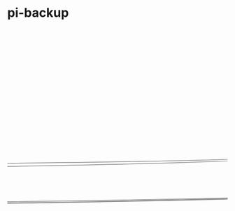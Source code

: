 # pi-backup

<?xml version="1.0" standalone="no"?>
<svg xmlns:xlink="http://www.w3.org/1999/xlink" xmlns="http://www.w3.org/2000/svg" class="vtree" width="960" height="800"><style>
.vtree-node text { font: 14px sans-serif; }
.vtree-link { fill: none; stroke: #888; stroke-width: 2px; }
.vtree-table { stroke-width: 2px; stroke: steelblue; }
path.vtree-table { fill: white; }
g.vtree-node rect { fill: white; stroke: black; stroke-width: 1px; }
g.vtree-node rect.number-text { fill: #d8f0ed; }
g.vtree-node rect.string-text { fill: #e7f0db; }
g.vtree-node rect.boolean-text { fill: #e1d8f0; }
g.vtree-node rect.null-text { fill: #888; }
</style><g class="vtree-root" transform="translate(283.0591497399423,273.6500962112782)scale(0.7361501204999004)"><g class="vtree-node" transform="translate(480,20)"><g class="vtree-node" transform="translate(-8,0)"><path class="vtree-link" d="M8,4C8,53 8658,53 8658,102"/><path class="vtree-link" d="M8,4C8,59 8392,59 8392,114"/><path class="vtree-link" d="M8,4C8,59 252,59 252,114"/><path class="vtree-link" d="M8,4C8,71 -8156,71 -8156,138"/><path class="vtree-link" d="M8,4C8,53 -8665,53 -8665,102"/><g class="vtree-node" transform="translate(-8835,58)"><path class="vtree-link" d="M170,44C170,103 291,103 291,162"/><path class="vtree-link" d="M170,44C170,109 113,109 113,174"/><g class="vtree-node" transform="translate(-3,118)"><g transform="translate(0,20)"><g transform="translate(0,0)"><rect class="string-text" x="0" y="0" width="65" height="24"/><text x="4" y="20">Begin</text></g><g transform="translate(65,0)"><rect class="string-text" x="0" y="0" width="166" height="24"/><text x="4" y="20">2021-03-12T01493410Z</text></g><g transform="translate(0,24)"><rect class="string-text" x="0" y="0" width="65" height="24"/><text x="4" y="20">End</text></g><g transform="translate(65,24)"><rect class="string-text" x="0" y="0" width="166" height="24"/><text x="4" y="20">2021-03-12T01501432Z</text></g><g transform="translate(0,48)"><rect class="string-text" x="0" y="0" width="65" height="24"/><text x="4" y="20">Duration</text></g><g transform="translate(65,48)"><rect class="string-text" x="0" y="0" width="166" height="24"/><text x="4" y="20">0.40.2</text></g></g><g><text x="116" y="16" text-anchor="middle">Metrics</text></g></g><g class="vtree-node" transform="translate(238,118)"><g transform="translate(0,20)"><g transform="translate(0,0)"><rect class="string-text" x="0" y="0" width="62" height="24"/><text x="4" y="20">PIE</text></g><g transform="translate(62,0)"><rect class="number-text" x="0" y="0" width="43" height="24"/><text x="4" y="20">4</text></g><g transform="translate(0,24)"><rect class="string-text" x="0" y="0" width="62" height="24"/><text x="4" y="20">LRTools</text></g><g transform="translate(62,24)"><rect class="string-text" x="0" y="0" width="43" height="24"/><text x="4" y="20">1.1.0</text></g></g><g><text x="53" y="16" text-anchor="middle">Version</text></g></g><g transform="translate(0,20)"><g transform="translate(0,0)"><rect class="string-text" x="0" y="0" width="79" height="24"/><text x="4" y="20">GUID</text></g><g transform="translate(79,0)"><rect class="string-text" x="0" y="0" width="261" height="24"/><text x="4" y="20">723e83b3-d388-4dc7-8117-71fb3050...</text></g><g transform="translate(0,24)"><rect class="string-text" x="0" y="0" width="79" height="24"/><text x="4" y="20">Timestamp</text></g><g transform="translate(79,24)"><rect class="string-text" x="0" y="0" width="261" height="24"/><text x="4" y="20">2021-03-12T01493410Z</text></g></g><g><text x="170" y="16" text-anchor="middle">Meta</text></g></g><g class="vtree-node" transform="translate(-8373,58)"><path class="vtree-link" d="M217,80C217,157 362,157 362,234"/><path class="vtree-link" d="M217,80C217,157 31,157 31,234"/><g class="vtree-node" transform="translate(-109,190)"><g transform="translate(0,20)"><g transform="translate(0,0)"><rect class="string-text" x="0" y="0" width="64" height="24"/><text x="4" y="20">Original</text></g><g transform="translate(64,0)"><rect class="string-text" x="0" y="0" width="216" height="24"/><text x="4" y="20">PhishAlert: Interesting E-mail #...</text></g><g transform="translate(0,24)"><rect class="string-text" x="0" y="0" width="64" height="24"/><text x="4" y="20">Modified</text></g><g transform="translate(64,24)"><rect class="null-text" x="0" y="0" width="216" height="24"/><text x="4" y="4"/></g></g><g><text x="140" y="16" text-anchor="middle">Subject</text></g></g><g class="vtree-node" transform="translate(252,190)"><path class="vtree-link" d="M110,44C110,109 110,109 110,174"/><g class="vtree-node" transform="translate(110,118)"><g class="vtree-node" transform="translate(-181,0)"><g transform="translate(0,20)"><g transform="translate(0,0)"><rect class="string-text" x="0" y="0" width="70" height="24"/><text x="4" y="20">Algorithm</text></g><g transform="translate(70,0)"><rect class="string-text" x="0" y="0" width="291" height="24"/><text x="4" y="20">SHA256</text></g><g transform="translate(0,24)"><rect class="string-text" x="0" y="0" width="70" height="24"/><text x="4" y="20">Hash</text></g><g transform="translate(70,24)"><rect class="string-text" x="0" y="0" width="291" height="24"/><text x="4" y="20">34F622FD88CE4EAF9B8518432611AD9F...</text></g><g transform="translate(0,48)"><rect class="string-text" x="0" y="0" width="70" height="24"/><text x="4" y="20">Path</text></g><g transform="translate(70,48)"><rect class="string-text" x="0" y="0" width="291" height="24"/><text x="4" y="20">N:\Projects\git\LogRhythm.Tools\...</text></g></g><g><text x="181" y="16" text-anchor="middle">Hash[0]</text></g></g></g><g transform="translate(0,20)"><g transform="translate(0,0)"><rect class="string-text" x="0" y="0" width="47" height="24"/><text x="4" y="20">Name</text></g><g transform="translate(47,0)"><rect class="string-text" x="0" y="0" width="172" height="24"/><text x="4" y="20">noreply_keepapp-net.eml</text></g><g transform="translate(0,24)"><rect class="string-text" x="0" y="0" width="47" height="24"/><text x="4" y="20">Type</text></g><g transform="translate(47,24)"><rect class="string-text" x="0" y="0" width="172" height="24"/><text x="4" y="20">message/rfc822</text></g></g><g><text x="110" y="16" text-anchor="middle">Attachment</text></g></g><g transform="translate(0,20)"><g transform="translate(0,0)"><rect class="string-text" x="0" y="0" width="139" height="24"/><text x="4" y="20">Sender</text></g><g transform="translate(139,0)"><rect class="string-text" x="0" y="0" width="295" height="24"/><text x="4" y="20">eric.hart@logrhythm.com</text></g><g transform="translate(0,24)"><rect class="string-text" x="0" y="0" width="139" height="24"/><text x="4" y="20">SenderDisplayName</text></g><g transform="translate(139,24)"><rect class="string-text" x="0" y="0" width="295" height="24"/><text x="4" y="20">Eric Hart</text></g><g transform="translate(0,48)"><rect class="string-text" x="0" y="0" width="139" height="24"/><text x="4" y="20">Recipient</text></g><g transform="translate(139,48)"><rect class="string-text" x="0" y="0" width="295" height="24"/><text x="4" y="20">phishtank@phishstick.io</text></g><g transform="translate(0,72)"><rect class="string-text" x="0" y="0" width="139" height="24"/><text x="4" y="20">UtcDate</text></g><g transform="translate(139,72)"><rect class="string-text" x="0" y="0" width="295" height="24"/><text x="4" y="20">2021-02-26T18194800Z</text></g><g transform="translate(0,96)"><rect class="string-text" x="0" y="0" width="139" height="24"/><text x="4" y="20">MessageId</text></g><g transform="translate(139,96)"><rect class="string-text" x="0" y="0" width="295" height="24"/><text x="4" y="20">DM6PR16MB32256237A504BF2A0490219...</text></g></g><g><text x="217" y="16" text-anchor="middle">ReportSubmission</text></g></g><g class="vtree-node" transform="translate(99,58)"><path class="vtree-link" d="M153,56C153,121 8164,121 8164,186"/><path class="vtree-link" d="M153,56C153,127 8040,127 8040,198"/><path class="vtree-link" d="M153,56C153,121 7174,121 7174,186"/><path class="vtree-link" d="M153,56C153,111 -264,111 -264,166"/><path class="vtree-link" d="M153,56C153,121 -7049,121 -7049,186"/><path class="vtree-link" d="M153,56C153,121 -7356,121 -7356,186"/><path class="vtree-link" d="M153,56C153,121 -7614,121 -7614,186"/><path class="vtree-link" d="M153,56C153,115 -7822,115 -7822,174"/><g class="vtree-node" transform="translate(-7920,142)"><path class="vtree-link" d="M98,32C98,75 98,75 98,118"/><g class="vtree-node" transform="translate(98,94)"><g class="vtree-node" transform="translate(-20,0)"><g transform="translate(16,20)"><rect class="null-text" x="0" y="0" width="8" height="8"/><text x="4" y="4"/></g><g><text x="20" y="16" text-anchor="middle">CC[]</text></g></g></g><g transform="translate(0,20)"><g transform="translate(0,0)"><rect class="string-text" x="0" y="0" width="26" height="24"/><text x="4" y="20">To</text></g><g transform="translate(26,0)"><rect class="string-text" x="0" y="0" width="169" height="24"/><text x="4" y="20">eric.hart@logrhythm.com</text></g></g><g><text x="98" y="16" text-anchor="middle">Recipient</text></g></g><g class="vtree-node" transform="translate(-7715,142)"><g transform="translate(0,20)"><g transform="translate(0,0)"><rect class="string-text" x="0" y="0" width="64" height="24"/><text x="4" y="20">Original</text></g><g transform="translate(64,0)"><rect class="string-text" x="0" y="0" width="138" height="24"/><text x="4" y="20">Telephone Message</text></g><g transform="translate(0,24)"><rect class="string-text" x="0" y="0" width="64" height="24"/><text x="4" y="20">Modified</text></g><g transform="translate(64,24)"><rect class="null-text" x="0" y="0" width="138" height="24"/><text x="4" y="4"/></g></g><g><text x="101" y="16" text-anchor="middle">Subject</text></g></g><g class="vtree-node" transform="translate(-7503,142)"><g transform="translate(0,20)"><g transform="translate(0,0)"><rect class="string-text" x="0" y="0" width="64" height="24"/><text x="4" y="20">Original</text></g><g transform="translate(64,0)"><rect class="string-text" x="0" y="0" width="230" height="24"/><text x="4" y="20">CAUTION: This email originated f...</text></g><g transform="translate(0,24)"><rect class="string-text" x="0" y="0" width="64" height="24"/><text x="4" y="20">Modified</text></g><g transform="translate(64,24)"><rect class="string-text" x="0" y="0" width="230" height="24"/><text x="4" y="20">CAUTION: This email originated f...</text></g></g><g><text x="147" y="16" text-anchor="middle">Body</text></g></g><g class="vtree-node" transform="translate(-7199,142)"><g transform="translate(0,20)"><g transform="translate(0,0)"><rect class="string-text" x="0" y="0" width="64" height="24"/><text x="4" y="20">Original</text></g><g transform="translate(64,0)"><rect class="string-text" x="0" y="0" width="236" height="24"/><text x="4" y="20">&lt;html&gt;&lt;head&gt;
&lt;meta http-equiv="...</text></g><g transform="translate(0,24)"><rect class="string-text" x="0" y="0" width="64" height="24"/><text x="4" y="20">Modified</text></g><g transform="translate(64,24)"><rect class="string-text" x="0" y="0" width="236" height="24"/><text x="4" y="20">&lt;html&gt;&lt;head&gt;
&lt;meta http-equiv="...</text></g></g><g><text x="150" y="16" text-anchor="middle">HTMLBody</text></g></g><g class="vtree-node" transform="translate(-296,142)"><path class="vtree-link" d="M32,24C32,91 5918,91 5918,158"/><path class="vtree-link" d="M32,24C32,73 -6435,73 -6435,122"/><g class="vtree-node" transform="translate(-712,78)"><path class="vtree-link" d="M5565,44C5565,44 5810,44 5810,44"/><path class="vtree-link" d="M5252,44C5252,44 5565,44 5565,44"/><path class="vtree-link" d="M4944,44C4944,44 5252,44 5252,44"/><path class="vtree-link" d="M4636,44C4636,44 4944,44 4944,44"/><path class="vtree-link" d="M4339,44C4339,44 4636,44 4636,44"/><path class="vtree-link" d="M4044,44C4044,44 4339,44 4339,44"/><path class="vtree-link" d="M3784,44C3784,44 4044,44 4044,44"/><path class="vtree-link" d="M3568,44C3568,44 3784,44 3784,44"/><path class="vtree-link" d="M3313,44C3313,44 3568,44 3568,44"/><path class="vtree-link" d="M2999,44C2999,44 3313,44 3313,44"/><path class="vtree-link" d="M2733,44C2733,44 2999,44 2999,44"/><path class="vtree-link" d="M2470,44C2470,44 2733,44 2733,44"/><path class="vtree-link" d="M2166,44C2166,44 2470,44 2470,44"/><path class="vtree-link" d="M1868,44C1868,44 2166,44 2166,44"/><path class="vtree-link" d="M1563,44C1563,44 1868,44 1868,44"/><path class="vtree-link" d="M1255,44C1255,44 1563,44 1563,44"/><path class="vtree-link" d="M958,44C958,44 1255,44 1255,44"/><path class="vtree-link" d="M698,44C698,44 958,44 958,44"/><path class="vtree-link" d="M431,44C431,44 698,44 698,44"/><path class="vtree-link" d="M134,44C134,44 431,44 431,44"/><path class="vtree-link" d="M-159,44C-159,44 134,44 134,44"/><path class="vtree-link" d="M-452,44C-452,44 -159,44 -159,44"/><path class="vtree-link" d="M-740,44C-740,44 -452,44 -452,44"/><path class="vtree-link" d="M-1027,44C-1027,44 -740,44 -740,44"/><path class="vtree-link" d="M-1270,44C-1270,44 -1027,44 -1027,44"/><path class="vtree-link" d="M-1523,44C-1523,44 -1270,44 -1270,44"/><path class="vtree-link" d="M-1781,44C-1781,44 -1523,44 -1523,44"/><path class="vtree-link" d="M-2039,44C-2039,44 -1781,44 -1781,44"/><path class="vtree-link" d="M-2280,44C-2280,44 -2039,44 -2039,44"/><path class="vtree-link" d="M-2530,44C-2530,44 -2280,44 -2280,44"/><path class="vtree-link" d="M-2849,44C-2849,44 -2530,44 -2530,44"/><path class="vtree-link" d="M-3142,44C-3142,44 -2849,44 -2849,44"/><path class="vtree-link" d="M-3451,44C-3451,44 -3142,44 -3142,44"/><path class="vtree-link" d="M-3719,44C-3719,44 -3451,44 -3451,44"/><path class="vtree-link" d="M-3913,44C-3913,44 -3719,44 -3719,44"/><path class="vtree-link" d="M-4152,44C-4152,44 -3913,44 -3913,44"/><path class="vtree-link" d="M-4450,44C-4450,44 -4152,44 -4152,44"/><path class="vtree-link" d="M-4757,44C-4757,44 -4450,44 -4450,44"/><path class="vtree-link" d="M-5071,44C-5071,44 -4757,44 -4757,44"/><path class="vtree-link" d="M-5397,44C-5397,44 -5071,44 -5071,44"/><path class="vtree-link" d="M-5723,44C-5723,44 -5397,44 -5397,44"/><g class="vtree-node" transform="translate(-5881,0)"><g transform="translate(0,20)"><g transform="translate(0,0)"><rect class="string-text" x="0" y="0" width="46" height="24"/><text x="4" y="20">Field</text></g><g transform="translate(46,0)"><rect class="string-text" x="0" y="0" width="269" height="24"/><text x="4" y="20">Received</text></g><g transform="translate(0,24)"><rect class="string-text" x="0" y="0" width="46" height="24"/><text x="4" y="20">Value</text></g><g transform="translate(46,24)"><rect class="string-text" x="0" y="0" width="269" height="24"/><text x="4" y="20">from BY5PR16MB3395.namprd16.prod...</text></g></g><g><text x="158" y="16" text-anchor="middle">Source[0]</text></g></g><g class="vtree-node" transform="translate(-5556,0)"><g transform="translate(0,20)"><g transform="translate(0,0)"><rect class="string-text" x="0" y="0" width="46" height="24"/><text x="4" y="20">Field</text></g><g transform="translate(46,0)"><rect class="string-text" x="0" y="0" width="271" height="24"/><text x="4" y="20">Received</text></g><g transform="translate(0,24)"><rect class="string-text" x="0" y="0" width="46" height="24"/><text x="4" y="20">Value</text></g><g transform="translate(46,24)"><rect class="string-text" x="0" y="0" width="271" height="24"/><text x="4" y="20">from DM6PR05CA0045.namprd05.prod...</text></g></g><g><text x="159" y="16" text-anchor="middle">Source[1]</text></g></g><g class="vtree-node" transform="translate(-5229,0)"><g transform="translate(0,20)"><g transform="translate(0,0)"><rect class="string-text" x="0" y="0" width="46" height="24"/><text x="4" y="20">Field</text></g><g transform="translate(46,0)"><rect class="string-text" x="0" y="0" width="270" height="24"/><text x="4" y="20">Received</text></g><g transform="translate(0,24)"><rect class="string-text" x="0" y="0" width="46" height="24"/><text x="4" y="20">Value</text></g><g transform="translate(46,24)"><rect class="string-text" x="0" y="0" width="270" height="24"/><text x="4" y="20">from DM6NAM11FT062.eop-nam11.pro...</text></g></g><g><text x="158" y="16" text-anchor="middle">Source[2]</text></g></g><g class="vtree-node" transform="translate(-4903,0)"><g transform="translate(0,20)"><g transform="translate(0,0)"><rect class="string-text" x="0" y="0" width="46" height="24"/><text x="4" y="20">Field</text></g><g transform="translate(46,0)"><rect class="string-text" x="0" y="0" width="246" height="24"/><text x="4" y="20">Received</text></g><g transform="translate(0,24)"><rect class="string-text" x="0" y="0" width="46" height="24"/><text x="4" y="20">Value</text></g><g transform="translate(46,24)"><rect class="string-text" x="0" y="0" width="246" height="24"/><text x="4" y="20">from a48-193.smtp-out.amazonses....</text></g></g><g><text x="146" y="16" text-anchor="middle">Source[3]</text></g></g><g class="vtree-node" transform="translate(-4601,0)"><g transform="translate(0,20)"><g transform="translate(0,0)"><rect class="string-text" x="0" y="0" width="46" height="24"/><text x="4" y="20">Field</text></g><g transform="translate(46,0)"><rect class="string-text" x="0" y="0" width="256" height="24"/><text x="4" y="20">From</text></g><g transform="translate(0,24)"><rect class="string-text" x="0" y="0" width="46" height="24"/><text x="4" y="20">Value</text></g><g transform="translate(46,24)"><rect class="string-text" x="0" y="0" width="256" height="24"/><text x="4" y="20">Telephone Center &lt;noreply@keepap...</text></g></g><g><text x="151" y="16" text-anchor="middle">Source[4]</text></g></g><g class="vtree-node" transform="translate(-4289,0)"><g transform="translate(0,20)"><g transform="translate(0,0)"><rect class="string-text" x="0" y="0" width="46" height="24"/><text x="4" y="20">Field</text></g><g transform="translate(46,0)"><rect class="string-text" x="0" y="0" width="228" height="24"/><text x="4" y="20">To</text></g><g transform="translate(0,24)"><rect class="string-text" x="0" y="0" width="46" height="24"/><text x="4" y="20">Value</text></g><g transform="translate(46,24)"><rect class="string-text" x="0" y="0" width="228" height="24"/><text x="4" y="20">Eric Hart &lt;eric.hart@logrhythm.c...</text></g></g><g><text x="137" y="16" text-anchor="middle">Source[5]</text></g></g><g class="vtree-node" transform="translate(-4005,0)"><g transform="translate(0,20)"><g transform="translate(0,0)"><rect class="string-text" x="0" y="0" width="46" height="24"/><text x="4" y="20">Field</text></g><g transform="translate(46,0)"><rect class="string-text" x="0" y="0" width="138" height="24"/><text x="4" y="20">Subject</text></g><g transform="translate(0,24)"><rect class="string-text" x="0" y="0" width="46" height="24"/><text x="4" y="20">Value</text></g><g transform="translate(46,24)"><rect class="string-text" x="0" y="0" width="138" height="24"/><text x="4" y="20">Telephone Message</text></g></g><g><text x="92" y="16" text-anchor="middle">Source[6]</text></g></g><g class="vtree-node" transform="translate(-3811,0)"><g transform="translate(0,20)"><g transform="translate(0,0)"><rect class="string-text" x="0" y="0" width="46" height="24"/><text x="4" y="20">Field</text></g><g transform="translate(46,0)"><rect class="string-text" x="0" y="0" width="138" height="24"/><text x="4" y="20">Thread-Topic</text></g><g transform="translate(0,24)"><rect class="string-text" x="0" y="0" width="46" height="24"/><text x="4" y="20">Value</text></g><g transform="translate(46,24)"><rect class="string-text" x="0" y="0" width="138" height="24"/><text x="4" y="20">Telephone Message</text></g></g><g><text x="92" y="16" text-anchor="middle">Source[7]</text></g></g><g class="vtree-node" transform="translate(-3617,0)"><g transform="translate(0,20)"><g transform="translate(0,0)"><rect class="string-text" x="0" y="0" width="46" height="24"/><text x="4" y="20">Field</text></g><g transform="translate(46,0)"><rect class="string-text" x="0" y="0" width="285" height="24"/><text x="4" y="20">Thread-Index</text></g><g transform="translate(0,24)"><rect class="string-text" x="0" y="0" width="46" height="24"/><text x="4" y="20">Value</text></g><g transform="translate(46,24)"><rect class="string-text" x="0" y="0" width="285" height="24"/><text x="4" y="20">AQHXDGgX+5t2dYpsWEqMEad+53FayQ==</text></g></g><g><text x="166" y="16" text-anchor="middle">Source[8]</text></g></g><g class="vtree-node" transform="translate(-3276,0)"><g transform="translate(0,20)"><g transform="translate(0,0)"><rect class="string-text" x="0" y="0" width="46" height="24"/><text x="4" y="20">Field</text></g><g transform="translate(46,0)"><rect class="string-text" x="0" y="0" width="221" height="24"/><text x="4" y="20">Date</text></g><g transform="translate(0,24)"><rect class="string-text" x="0" y="0" width="46" height="24"/><text x="4" y="20">Value</text></g><g transform="translate(46,24)"><rect class="string-text" x="0" y="0" width="221" height="24"/><text x="4" y="20">Fri, 26 Feb 2021 17:52:01 +0000</text></g></g><g><text x="134" y="16" text-anchor="middle">Source[9]</text></g></g><g class="vtree-node" transform="translate(-2999,0)"><g transform="translate(0,20)"><g transform="translate(0,0)"><rect class="string-text" x="0" y="0" width="46" height="24"/><text x="4" y="20">Field</text></g><g transform="translate(46,0)"><rect class="string-text" x="0" y="0" width="254" height="24"/><text x="4" y="20">Message-ID</text></g><g transform="translate(0,24)"><rect class="string-text" x="0" y="0" width="46" height="24"/><text x="4" y="20">Value</text></g><g transform="translate(46,24)"><rect class="string-text" x="0" y="0" width="254" height="24"/><text x="4" y="20">&lt;01000177df78087f-9fb0a8d8-37f7-...</text></g></g><g><text x="150" y="16" text-anchor="middle">Source[10]</text></g></g><g class="vtree-node" transform="translate(-2689,0)"><g transform="translate(0,20)"><g transform="translate(0,0)"><rect class="string-text" x="0" y="0" width="46" height="24"/><text x="4" y="20">Field</text></g><g transform="translate(46,0)"><rect class="string-text" x="0" y="0" width="271" height="24"/><text x="4" y="20">X-MS-Exchange-Organization-AuthS...</text></g><g transform="translate(0,24)"><rect class="string-text" x="0" y="0" width="46" height="24"/><text x="4" y="20">Value</text></g><g transform="translate(46,24)"><rect class="string-text" x="0" y="0" width="271" height="24"/><text x="4" y="20">DM6NAM11FT062.eop-nam11.prod.pro...</text></g></g><g><text x="159" y="16" text-anchor="middle">Source[11]</text></g></g><g class="vtree-node" transform="translate(-2362,0)"><g transform="translate(0,20)"><g transform="translate(0,0)"><rect class="string-text" x="0" y="0" width="46" height="24"/><text x="4" y="20">Field</text></g><g transform="translate(46,0)"><rect class="string-text" x="0" y="0" width="118" height="24"/><text x="4" y="20">X-MS-Has-Attach</text></g><g transform="translate(0,24)"><rect class="string-text" x="0" y="0" width="46" height="24"/><text x="4" y="20">Value</text></g><g transform="translate(46,24)"><rect class="string-text" x="0" y="0" width="118" height="24"/><text x="4" y="20">yes</text></g></g><g><text x="82" y="16" text-anchor="middle">Source[12]</text></g></g><g class="vtree-node" transform="translate(-2188,0)"><g transform="translate(0,20)"><g transform="translate(0,0)"><rect class="string-text" x="0" y="0" width="46" height="24"/><text x="4" y="20">Field</text></g><g transform="translate(46,0)"><rect class="string-text" x="0" y="0" width="251" height="24"/><text x="4" y="20">X-MS-Exchange-Organization-Netwo...</text></g><g transform="translate(0,24)"><rect class="string-text" x="0" y="0" width="46" height="24"/><text x="4" y="20">Value</text></g><g transform="translate(46,24)"><rect class="string-text" x="0" y="0" width="251" height="24"/><text x="4" y="20">fe64144f-e060-4f5a-e53d-08d8da7f...</text></g></g><g><text x="149" y="16" text-anchor="middle">Source[13]</text></g></g><g class="vtree-node" transform="translate(-1881,0)"><g transform="translate(0,20)"><g transform="translate(0,0)"><rect class="string-text" x="0" y="0" width="46" height="24"/><text x="4" y="20">Field</text></g><g transform="translate(46,0)"><rect class="string-text" x="0" y="0" width="154" height="24"/><text x="4" y="20">X-MS-TNEF-Correlator</text></g><g transform="translate(0,24)"><rect class="string-text" x="0" y="0" width="46" height="24"/><text x="4" y="20">Value</text></g><g transform="translate(46,24)"><rect class="string-text" x="0" y="0" width="154" height="24"/><text x="4" y="4"/></g></g><g><text x="100" y="16" text-anchor="middle">Source[14]</text></g></g><g class="vtree-node" transform="translate(-1671,0)"><g transform="translate(0,20)"><g transform="translate(0,0)"><rect class="string-text" x="0" y="0" width="46" height="24"/><text x="4" y="20">Field</text></g><g transform="translate(46,0)"><rect class="string-text" x="0" y="0" width="250" height="24"/><text x="4" y="20">X-MS-Exchange-Organization-Recor...</text></g><g transform="translate(0,24)"><rect class="string-text" x="0" y="0" width="46" height="24"/><text x="4" y="20">Value</text></g><g transform="translate(46,24)"><rect class="string-text" x="0" y="0" width="250" height="24"/><text x="4" y="20">0</text></g></g><g><text x="148" y="16" text-anchor="middle">Source[15]</text></g></g><g class="vtree-node" transform="translate(-1365,0)"><g transform="translate(0,20)"><g transform="translate(0,0)"><rect class="string-text" x="0" y="0" width="46" height="24"/><text x="4" y="20">Field</text></g><g transform="translate(46,0)"><rect class="string-text" x="0" y="0" width="144" height="24"/><text x="4" y="20">x-ms-publictraffictype</text></g><g transform="translate(0,24)"><rect class="string-text" x="0" y="0" width="46" height="24"/><text x="4" y="20">Value</text></g><g transform="translate(46,24)"><rect class="string-text" x="0" y="0" width="144" height="24"/><text x="4" y="20">Email</text></g></g><g><text x="95" y="16" text-anchor="middle">Source[16]</text></g></g><g class="vtree-node" transform="translate(-1165,0)"><g transform="translate(0,20)"><g transform="translate(0,0)"><rect class="string-text" x="0" y="0" width="46" height="24"/><text x="4" y="20">Field</text></g><g transform="translate(46,0)"><rect class="string-text" x="0" y="0" width="230" height="24"/><text x="4" y="20">received-spf</text></g><g transform="translate(0,24)"><rect class="string-text" x="0" y="0" width="46" height="24"/><text x="4" y="20">Value</text></g><g transform="translate(46,24)"><rect class="string-text" x="0" y="0" width="230" height="24"/><text x="4" y="20">Pass (protection.outlook.com: do...</text></g></g><g><text x="138" y="16" text-anchor="middle">Source[17]</text></g></g><g class="vtree-node" transform="translate(-879,0)"><g transform="translate(0,20)"><g transform="translate(0,0)"><rect class="string-text" x="0" y="0" width="46" height="24"/><text x="4" y="20">Field</text></g><g transform="translate(46,0)"><rect class="string-text" x="0" y="0" width="232" height="24"/><text x="4" y="20">x-ms-exchange-organization-origi...</text></g><g transform="translate(0,24)"><rect class="string-text" x="0" y="0" width="46" height="24"/><text x="4" y="20">Value</text></g><g transform="translate(46,24)"><rect class="string-text" x="0" y="0" width="232" height="24"/><text x="4" y="20">54.240.48.193</text></g></g><g><text x="139" y="16" text-anchor="middle">Source[18]</text></g></g><g class="vtree-node" transform="translate(-591,0)"><g transform="translate(0,20)"><g transform="translate(0,0)"><rect class="string-text" x="0" y="0" width="46" height="24"/><text x="4" y="20">Field</text></g><g transform="translate(46,0)"><rect class="string-text" x="0" y="0" width="232" height="24"/><text x="4" y="20">x-ms-exchange-organization-origi...</text></g><g transform="translate(0,24)"><rect class="string-text" x="0" y="0" width="46" height="24"/><text x="4" y="20">Value</text></g><g transform="translate(46,24)"><rect class="string-text" x="0" y="0" width="232" height="24"/><text x="4" y="20">10.13.173.40</text></g></g><g><text x="139" y="16" text-anchor="middle">Source[19]</text></g></g><g class="vtree-node" transform="translate(-303,0)"><g transform="translate(0,20)"><g transform="translate(0,0)"><rect class="string-text" x="0" y="0" width="46" height="24"/><text x="4" y="20">Field</text></g><g transform="translate(46,0)"><rect class="string-text" x="0" y="0" width="242" height="24"/><text x="4" y="20">x-ms-exchange-organization-submi...</text></g><g transform="translate(0,24)"><rect class="string-text" x="0" y="0" width="46" height="24"/><text x="4" y="20">Value</text></g><g transform="translate(46,24)"><rect class="string-text" x="0" y="0" width="242" height="24"/><text x="4" y="20">False</text></g></g><g><text x="144" y="16" text-anchor="middle">Source[20]</text></g></g><g class="vtree-node" transform="translate(-5,0)"><g transform="translate(0,20)"><g transform="translate(0,0)"><rect class="string-text" x="0" y="0" width="46" height="24"/><text x="4" y="20">Field</text></g><g transform="translate(46,0)"><rect class="string-text" x="0" y="0" width="231" height="24"/><text x="4" y="20">authentication-results</text></g><g transform="translate(0,24)"><rect class="string-text" x="0" y="0" width="46" height="24"/><text x="4" y="20">Value</text></g><g transform="translate(46,24)"><rect class="string-text" x="0" y="0" width="231" height="24"/><text x="4" y="20">spf=pass (sender IP is 54.240.48...</text></g></g><g><text x="139" y="16" text-anchor="middle">Source[21]</text></g></g><g class="vtree-node" transform="translate(282,0)"><g transform="translate(0,20)"><g transform="translate(0,0)"><rect class="string-text" x="0" y="0" width="46" height="24"/><text x="4" y="20">Field</text></g><g transform="translate(46,0)"><rect class="string-text" x="0" y="0" width="251" height="24"/><text x="4" y="20">x-ms-office365-filtering-correla...</text></g><g transform="translate(0,24)"><rect class="string-text" x="0" y="0" width="46" height="24"/><text x="4" y="20">Value</text></g><g transform="translate(46,24)"><rect class="string-text" x="0" y="0" width="251" height="24"/><text x="4" y="20">fe64144f-e060-4f5a-e53d-08d8da7f...</text></g></g><g><text x="149" y="16" text-anchor="middle">Source[22]</text></g></g><g class="vtree-node" transform="translate(589,0)"><g transform="translate(0,20)"><g transform="translate(0,0)"><rect class="string-text" x="0" y="0" width="46" height="24"/><text x="4" y="20">Field</text></g><g transform="translate(46,0)"><rect class="string-text" x="0" y="0" width="171" height="24"/><text x="4" y="20">x-ms-traffictypediagnostic</text></g><g transform="translate(0,24)"><rect class="string-text" x="0" y="0" width="46" height="24"/><text x="4" y="20">Value</text></g><g transform="translate(46,24)"><rect class="string-text" x="0" y="0" width="171" height="24"/><text x="4" y="20">BY5PR16MB3395:</text></g></g><g><text x="109" y="16" text-anchor="middle">Source[23]</text></g></g><g class="vtree-node" transform="translate(816,0)"><g transform="translate(0,20)"><g transform="translate(0,0)"><rect class="string-text" x="0" y="0" width="46" height="24"/><text x="4" y="20">Field</text></g><g transform="translate(46,0)"><rect class="string-text" x="0" y="0" width="237" height="24"/><text x="4" y="20">x-ms-exchange-crosstenant-origin...</text></g><g transform="translate(0,24)"><rect class="string-text" x="0" y="0" width="46" height="24"/><text x="4" y="20">Value</text></g><g transform="translate(46,24)"><rect class="string-text" x="0" y="0" width="237" height="24"/><text x="4" y="20">26 Feb 2021 17:52:02.7855 (UTC)</text></g></g><g><text x="142" y="16" text-anchor="middle">Source[24]</text></g></g><g class="vtree-node" transform="translate(1109,0)"><g transform="translate(0,20)"><g transform="translate(0,0)"><rect class="string-text" x="0" y="0" width="46" height="24"/><text x="4" y="20">Field</text></g><g transform="translate(46,0)"><rect class="string-text" x="0" y="0" width="246" height="24"/><text x="4" y="20">x-ms-exchange-crosstenant-fromen...</text></g><g transform="translate(0,24)"><rect class="string-text" x="0" y="0" width="46" height="24"/><text x="4" y="20">Value</text></g><g transform="translate(46,24)"><rect class="string-text" x="0" y="0" width="246" height="24"/><text x="4" y="20">Internet</text></g></g><g><text x="146" y="16" text-anchor="middle">Source[25]</text></g></g><g class="vtree-node" transform="translate(1411,0)"><g transform="translate(0,20)"><g transform="translate(0,0)"><rect class="string-text" x="0" y="0" width="46" height="24"/><text x="4" y="20">Field</text></g><g transform="translate(46,0)"><rect class="string-text" x="0" y="0" width="258" height="24"/><text x="4" y="20">x-ms-exchange-crosstenant-id</text></g><g transform="translate(0,24)"><rect class="string-text" x="0" y="0" width="46" height="24"/><text x="4" y="20">Value</text></g><g transform="translate(46,24)"><rect class="string-text" x="0" y="0" width="258" height="24"/><text x="4" y="20">643bc53f-d0ae-4e65-af7b-2e3a0db3...</text></g></g><g><text x="152" y="16" text-anchor="middle">Source[26]</text></g></g><g class="vtree-node" transform="translate(1725,0)"><g transform="translate(0,20)"><g transform="translate(0,0)"><rect class="string-text" x="0" y="0" width="46" height="24"/><text x="4" y="20">Field</text></g><g transform="translate(46,0)"><rect class="string-text" x="0" y="0" width="239" height="24"/><text x="4" y="20">x-ms-exchange-transport-crossten...</text></g><g transform="translate(0,24)"><rect class="string-text" x="0" y="0" width="46" height="24"/><text x="4" y="20">Value</text></g><g transform="translate(46,24)"><rect class="string-text" x="0" y="0" width="239" height="24"/><text x="4" y="20">BY5PR16MB3395</text></g></g><g><text x="143" y="16" text-anchor="middle">Source[27]</text></g></g><g class="vtree-node" transform="translate(2020,0)"><g transform="translate(0,20)"><g transform="translate(0,0)"><rect class="string-text" x="0" y="0" width="46" height="24"/><text x="4" y="20">Field</text></g><g transform="translate(46,0)"><rect class="string-text" x="0" y="0" width="245" height="24"/><text x="4" y="20">x-ms-exchange-transport-endtoend...</text></g><g transform="translate(0,24)"><rect class="string-text" x="0" y="0" width="46" height="24"/><text x="4" y="20">Value</text></g><g transform="translate(46,24)"><rect class="string-text" x="0" y="0" width="245" height="24"/><text x="4" y="20">00:00:01.8051186</text></g></g><g><text x="146" y="16" text-anchor="middle">Source[28]</text></g></g><g class="vtree-node" transform="translate(2321,0)"><g transform="translate(0,20)"><g transform="translate(0,0)"><rect class="string-text" x="0" y="0" width="46" height="24"/><text x="4" y="20">Field</text></g><g transform="translate(46,0)"><rect class="string-text" x="0" y="0" width="251" height="24"/><text x="4" y="20">x-ms-exchange-crosstenant-networ...</text></g><g transform="translate(0,24)"><rect class="string-text" x="0" y="0" width="46" height="24"/><text x="4" y="20">Value</text></g><g transform="translate(46,24)"><rect class="string-text" x="0" y="0" width="251" height="24"/><text x="4" y="20">fe64144f-e060-4f5a-e53d-08d8da7f...</text></g></g><g><text x="149" y="16" text-anchor="middle">Source[29]</text></g></g><g class="vtree-node" transform="translate(2628,0)"><g transform="translate(0,20)"><g transform="translate(0,0)"><rect class="string-text" x="0" y="0" width="46" height="24"/><text x="4" y="20">Field</text></g><g transform="translate(46,0)"><rect class="string-text" x="0" y="0" width="163" height="24"/><text x="4" y="20">x-eopattributedmessage</text></g><g transform="translate(0,24)"><rect class="string-text" x="0" y="0" width="46" height="24"/><text x="4" y="20">Value</text></g><g transform="translate(46,24)"><rect class="string-text" x="0" y="0" width="163" height="24"/><text x="4" y="20">0</text></g></g><g><text x="105" y="16" text-anchor="middle">Source[30]</text></g></g><g class="vtree-node" transform="translate(2847,0)"><g transform="translate(0,20)"><g transform="translate(0,0)"><rect class="string-text" x="0" y="0" width="46" height="24"/><text x="4" y="20">Field</text></g><g transform="translate(46,0)"><rect class="string-text" x="0" y="0" width="258" height="24"/><text x="4" y="20">x-eoptenantattributedmessage</text></g><g transform="translate(0,24)"><rect class="string-text" x="0" y="0" width="46" height="24"/><text x="4" y="20">Value</text></g><g transform="translate(46,24)"><rect class="string-text" x="0" y="0" width="258" height="24"/><text x="4" y="20">643bc53f-d0ae-4e65-af7b-2e3a0db3...</text></g></g><g><text x="152" y="16" text-anchor="middle">Source[31]</text></g></g><g class="vtree-node" transform="translate(3161,0)"><g transform="translate(0,20)"><g transform="translate(0,0)"><rect class="string-text" x="0" y="0" width="46" height="24"/><text x="4" y="20">Field</text></g><g transform="translate(46,0)"><rect class="string-text" x="0" y="0" width="257" height="24"/><text x="4" y="20">x-forefront-antispam-report</text></g><g transform="translate(0,24)"><rect class="string-text" x="0" y="0" width="46" height="24"/><text x="4" y="20">Value</text></g><g transform="translate(46,24)"><rect class="string-text" x="0" y="0" width="257" height="24"/><text x="4" y="20">CIP:54.240.48.193;CTRY:US;LANG:e...</text></g></g><g><text x="152" y="16" text-anchor="middle">Source[32]</text></g></g><g class="vtree-node" transform="translate(3474,0)"><g transform="translate(0,20)"><g transform="translate(0,0)"><rect class="string-text" x="0" y="0" width="46" height="24"/><text x="4" y="20">Field</text></g><g transform="translate(46,0)"><rect class="string-text" x="0" y="0" width="141" height="24"/><text x="4" y="20">x-microsoft-antispam</text></g><g transform="translate(0,24)"><rect class="string-text" x="0" y="0" width="46" height="24"/><text x="4" y="20">Value</text></g><g transform="translate(46,24)"><rect class="string-text" x="0" y="0" width="141" height="24"/><text x="4" y="20">BCL:0;</text></g></g><g><text x="94" y="16" text-anchor="middle">Source[33]</text></g></g><g class="vtree-node" transform="translate(3671,0)"><g transform="translate(0,20)"><g transform="translate(0,0)"><rect class="string-text" x="0" y="0" width="46" height="24"/><text x="4" y="20">Field</text></g><g transform="translate(46,0)"><rect class="string-text" x="0" y="0" width="179" height="24"/><text x="4" y="20">x-ms-oob-tlc-oobclassifiers</text></g><g transform="translate(0,24)"><rect class="string-text" x="0" y="0" width="46" height="24"/><text x="4" y="20">Value</text></g><g transform="translate(46,24)"><rect class="string-text" x="0" y="0" width="179" height="24"/><text x="4" y="20">OLM:2958;</text></g></g><g><text x="113" y="16" text-anchor="middle">Source[34]</text></g></g><g class="vtree-node" transform="translate(3906,0)"><g transform="translate(0,20)"><g transform="translate(0,0)"><rect class="string-text" x="0" y="0" width="46" height="24"/><text x="4" y="20">Field</text></g><g transform="translate(46,0)"><rect class="string-text" x="0" y="0" width="230" height="24"/><text x="4" y="20">dkim-signature</text></g><g transform="translate(0,24)"><rect class="string-text" x="0" y="0" width="46" height="24"/><text x="4" y="20">Value</text></g><g transform="translate(46,24)"><rect class="string-text" x="0" y="0" width="230" height="24"/><text x="4" y="20">v=1; a=rsa-sha256; q=dns/txt; c=...</text></g></g><g><text x="138" y="16" text-anchor="middle">Source[35]</text></g></g><g class="vtree-node" transform="translate(4192,0)"><g transform="translate(0,20)"><g transform="translate(0,0)"><rect class="string-text" x="0" y="0" width="46" height="24"/><text x="4" y="20">Field</text></g><g transform="translate(46,0)"><rect class="string-text" x="0" y="0" width="248" height="24"/><text x="4" y="20">x-ms-exchange-processed-by-bccfo...</text></g><g transform="translate(0,24)"><rect class="string-text" x="0" y="0" width="46" height="24"/><text x="4" y="20">Value</text></g><g transform="translate(46,24)"><rect class="string-text" x="0" y="0" width="248" height="24"/><text x="4" y="20">15.20.3846.048</text></g></g><g><text x="147" y="16" text-anchor="middle">Source[36]</text></g></g><g class="vtree-node" transform="translate(4496,0)"><g transform="translate(0,20)"><g transform="translate(0,0)"><rect class="string-text" x="0" y="0" width="46" height="24"/><text x="4" y="20">Field</text></g><g transform="translate(46,0)"><rect class="string-text" x="0" y="0" width="233" height="24"/><text x="4" y="20">x-ms-exchange-crosstenant-authas</text></g><g transform="translate(0,24)"><rect class="string-text" x="0" y="0" width="46" height="24"/><text x="4" y="20">Value</text></g><g transform="translate(46,24)"><rect class="string-text" x="0" y="0" width="233" height="24"/><text x="4" y="20">Anonymous</text></g></g><g><text x="140" y="16" text-anchor="middle">Source[37]</text></g></g><g class="vtree-node" transform="translate(4785,0)"><g transform="translate(0,20)"><g transform="translate(0,0)"><rect class="string-text" x="0" y="0" width="46" height="24"/><text x="4" y="20">Field</text></g><g transform="translate(46,0)"><rect class="string-text" x="0" y="0" width="271" height="24"/><text x="4" y="20">x-ms-exchange-crosstenant-authso...</text></g><g transform="translate(0,24)"><rect class="string-text" x="0" y="0" width="46" height="24"/><text x="4" y="20">Value</text></g><g transform="translate(46,24)"><rect class="string-text" x="0" y="0" width="271" height="24"/><text x="4" y="20">DM6NAM11FT062.eop-nam11.prod.pro...</text></g></g><g><text x="159" y="16" text-anchor="middle">Source[38]</text></g></g><g class="vtree-node" transform="translate(5112,0)"><g transform="translate(0,20)"><g transform="translate(0,0)"><rect class="string-text" x="0" y="0" width="46" height="24"/><text x="4" y="20">Field</text></g><g transform="translate(46,0)"><rect class="string-text" x="0" y="0" width="234" height="24"/><text x="4" y="20">X-Microsoft-Antispam-Mailbox-Del...</text></g><g transform="translate(0,24)"><rect class="string-text" x="0" y="0" width="46" height="24"/><text x="4" y="20">Value</text></g><g transform="translate(46,24)"><rect class="string-text" x="0" y="0" width="234" height="24"/><text x="4" y="20">ucf:0;jmr:0;auth:0;dest:I;ENG:(2...</text></g></g><g><text x="140" y="16" text-anchor="middle">Source[39]</text></g></g><g class="vtree-node" transform="translate(5402,0)"><g transform="translate(0,20)"><g transform="translate(0,0)"><rect class="string-text" x="0" y="0" width="46" height="24"/><text x="4" y="20">Field</text></g><g transform="translate(46,0)"><rect class="string-text" x="0" y="0" width="280" height="24"/><text x="4" y="20">X-Microsoft-Antispam-Message-Inf...</text></g><g transform="translate(0,24)"><rect class="string-text" x="0" y="0" width="46" height="24"/><text x="4" y="20">Value</text></g><g transform="translate(46,24)"><rect class="string-text" x="0" y="0" width="280" height="24"/><text x="4" y="20">vXMP7MfZjYXuC8WztC90SoGrRnDsX/gh...</text></g></g><g><text x="163" y="16" text-anchor="middle">Source[40]</text></g></g><g class="vtree-node" transform="translate(5738,0)"><g transform="translate(0,20)"><g transform="translate(0,0)"><rect class="string-text" x="0" y="0" width="46" height="24"/><text x="4" y="20">Field</text></g><g transform="translate(46,0)"><rect class="string-text" x="0" y="0" width="97" height="24"/><text x="4" y="20">MIME-Version</text></g><g transform="translate(0,24)"><rect class="string-text" x="0" y="0" width="46" height="24"/><text x="4" y="20">Value</text></g><g transform="translate(46,24)"><rect class="string-text" x="0" y="0" width="97" height="24"/><text x="4" y="20">1.0</text></g></g><g><text x="72" y="16" text-anchor="middle">Source[41]</text></g></g></g><g class="vtree-node" transform="translate(5745,78)"><path class="vtree-link" d="M173,80C173,151 591,151 591,222"/><path class="vtree-link" d="M173,80C173,169 111,169 111,258"/><path class="vtree-link" d="M173,80C173,247 -307,247 -307,414"/><g class="vtree-node" transform="translate(-566,190)"><path class="vtree-link" d="M259,224C259,415 259,415 259,606"/><g class="vtree-node" transform="translate(73,478)"><g transform="translate(0,20)"><g transform="translate(0,0)"><rect class="string-text" x="0" y="0" width="114" height="24"/><text x="4" y="20">Field</text></g><g transform="translate(114,0)"><rect class="string-text" x="0" y="0" width="257" height="24"/><text x="4" y="20">x-forefront-antispam-report</text></g><g transform="translate(0,24)"><rect class="string-text" x="0" y="0" width="114" height="24"/><text x="4" y="20">Value</text></g><g transform="translate(114,24)"><rect class="string-text" x="0" y="0" width="257" height="24"/><text x="4" y="20">CIP:54.240.48.193;CTRY:US;LANG:e...</text></g><g transform="translate(0,48)"><rect class="string-text" x="0" y="0" width="114" height="24"/><text x="4" y="20">CIP</text></g><g transform="translate(114,48)"><rect class="string-text" x="0" y="0" width="257" height="24"/><text x="4" y="20">54.240.48.193</text></g><g transform="translate(0,72)"><rect class="string-text" x="0" y="0" width="114" height="24"/><text x="4" y="20">country</text></g><g transform="translate(114,72)"><rect class="string-text" x="0" y="0" width="257" height="24"/><text x="4" y="20">US</text></g><g transform="translate(0,96)"><rect class="string-text" x="0" y="0" width="114" height="24"/><text x="4" y="20">language</text></g><g transform="translate(114,96)"><rect class="string-text" x="0" y="0" width="257" height="24"/><text x="4" y="20">en</text></g><g transform="translate(0,120)"><rect class="string-text" x="0" y="0" width="114" height="24"/><text x="4" y="20">spamconfidence</text></g><g transform="translate(114,120)"><rect class="string-text" x="0" y="0" width="257" height="24"/><text x="4" y="20">1</text></g><g transform="translate(0,144)"><rect class="string-text" x="0" y="0" width="114" height="24"/><text x="4" y="20">ptr</text></g><g transform="translate(114,144)"><rect class="string-text" x="0" y="0" width="257" height="24"/><text x="4" y="20">a48-193.smtp-out.amazonses.com</text></g><g transform="translate(0,168)"><rect class="string-text" x="0" y="0" width="114" height="24"/><text x="4" y="20">category</text></g><g transform="translate(114,168)"><rect class="string-text" x="0" y="0" width="257" height="24"/><text x="4" y="20">NONE</text></g><g transform="translate(0,192)"><rect class="string-text" x="0" y="0" width="114" height="24"/><text x="4" y="20">direction</text></g><g transform="translate(114,192)"><rect class="string-text" x="0" y="0" width="257" height="24"/><text x="4" y="20">INB</text></g></g><g><text x="186" y="16" text-anchor="middle">x-forefront-antispam-report</text></g></g><g transform="translate(0,20)"><g transform="translate(0,0)"><rect class="string-text" x="0" y="0" width="246" height="24"/><text x="4" y="20">x-ms-exchange-organization-auths...</text></g><g transform="translate(246,0)"><rect class="string-text" x="0" y="0" width="271" height="24"/><text x="4" y="20">DM6NAM11FT062.eop-nam11.prod.pro...</text></g><g transform="translate(0,24)"><rect class="string-text" x="0" y="0" width="246" height="24"/><text x="4" y="20">x-ms-has-attach</text></g><g transform="translate(246,24)"><rect class="string-text" x="0" y="0" width="271" height="24"/><text x="4" y="20">yes</text></g><g transform="translate(0,48)"><rect class="string-text" x="0" y="0" width="246" height="24"/><text x="4" y="20">x-ms-exchange-organization-netwo...</text></g><g transform="translate(246,48)"><rect class="string-text" x="0" y="0" width="271" height="24"/><text x="4" y="20">fe64144f-e060-4f5a-e53d-08d8da7f...</text></g><g transform="translate(0,72)"><rect class="string-text" x="0" y="0" width="246" height="24"/><text x="4" y="20">x-ms-tnef-correlator</text></g><g transform="translate(246,72)"><rect class="string-text" x="0" y="0" width="271" height="24"/><text x="4" y="4"/></g><g transform="translate(0,96)"><rect class="string-text" x="0" y="0" width="246" height="24"/><text x="4" y="20">x-ms-exchange-organization-recor...</text></g><g transform="translate(246,96)"><rect class="string-text" x="0" y="0" width="271" height="24"/><text x="4" y="20">0</text></g><g transform="translate(0,120)"><rect class="string-text" x="0" y="0" width="246" height="24"/><text x="4" y="20">x-ms-exchange-organization-origi...</text></g><g transform="translate(246,120)"><rect class="string-text" x="0" y="0" width="271" height="24"/><text x="4" y="20">54.240.48.193</text></g><g transform="translate(0,144)"><rect class="string-text" x="0" y="0" width="246" height="24"/><text x="4" y="20">x-ms-exchange-organization-origi...</text></g><g transform="translate(246,144)"><rect class="string-text" x="0" y="0" width="271" height="24"/><text x="4" y="20">10.13.173.40</text></g><g transform="translate(0,168)"><rect class="string-text" x="0" y="0" width="246" height="24"/><text x="4" y="20">x-ms-exchange-organization-submi...</text></g><g transform="translate(246,168)"><rect class="string-text" x="0" y="0" width="271" height="24"/><text x="4" y="20">False</text></g><g transform="translate(0,192)"><rect class="string-text" x="0" y="0" width="246" height="24"/><text x="4" y="20">x-ms-publictraffictype</text></g><g transform="translate(246,192)"><rect class="string-text" x="0" y="0" width="271" height="24"/><text x="4" y="20">Email</text></g><g transform="translate(0,216)"><rect class="string-text" x="0" y="0" width="246" height="24"/><text x="4" y="20">x-ms-office365-filtering-correla...</text></g><g transform="translate(246,216)"><rect class="string-text" x="0" y="0" width="271" height="24"/><text x="4" y="20">fe64144f-e060-4f5a-e53d-08d8da7f...</text></g><g transform="translate(0,240)"><rect class="string-text" x="0" y="0" width="246" height="24"/><text x="4" y="20">x-ms-traffictypediagnostic</text></g><g transform="translate(246,240)"><rect class="string-text" x="0" y="0" width="271" height="24"/><text x="4" y="20">BY5PR16MB3395:</text></g><g transform="translate(0,264)"><rect class="string-text" x="0" y="0" width="246" height="24"/><text x="4" y="20">x-ms-exchange-crosstenant-origin...</text></g><g transform="translate(246,264)"><rect class="string-text" x="0" y="0" width="271" height="24"/><text x="4" y="20">26 Feb 2021 17:52:02.7855 (UTC)</text></g><g transform="translate(0,288)"><rect class="string-text" x="0" y="0" width="246" height="24"/><text x="4" y="20">x-ms-exchange-crosstenant-fromen...</text></g><g transform="translate(246,288)"><rect class="string-text" x="0" y="0" width="271" height="24"/><text x="4" y="20">Internet</text></g><g transform="translate(0,312)"><rect class="string-text" x="0" y="0" width="246" height="24"/><text x="4" y="20">x-ms-exchange-crosstenant-id</text></g><g transform="translate(246,312)"><rect class="string-text" x="0" y="0" width="271" height="24"/><text x="4" y="20">643bc53f-d0ae-4e65-af7b-2e3a0db3...</text></g><g transform="translate(0,336)"><rect class="string-text" x="0" y="0" width="246" height="24"/><text x="4" y="20">x-ms-exchange-transport-crossten...</text></g><g transform="translate(246,336)"><rect class="string-text" x="0" y="0" width="271" height="24"/><text x="4" y="20">BY5PR16MB3395</text></g><g transform="translate(0,360)"><rect class="string-text" x="0" y="0" width="246" height="24"/><text x="4" y="20">x-ms-exchange-transport-endtoend...</text></g><g transform="translate(246,360)"><rect class="string-text" x="0" y="0" width="271" height="24"/><text x="4" y="20">00:00:01.8051186</text></g><g transform="translate(0,384)"><rect class="string-text" x="0" y="0" width="246" height="24"/><text x="4" y="20">x-ms-exchange-crosstenant-networ...</text></g><g transform="translate(246,384)"><rect class="string-text" x="0" y="0" width="271" height="24"/><text x="4" y="20">fe64144f-e060-4f5a-e53d-08d8da7f...</text></g></g><g><text x="259" y="16" text-anchor="middle">microsoft</text></g></g><g class="vtree-node" transform="translate(-39,190)"><g transform="translate(0,20)"><g transform="translate(0,0)"><rect class="string-text" x="0" y="0" width="68" height="24"/><text x="4" y="20">value</text></g><g transform="translate(68,0)"><rect class="string-text" x="0" y="0" width="232" height="24"/><text x="4" y="20">Pass (protection.outlook.com: do...</text></g><g transform="translate(0,24)"><rect class="string-text" x="0" y="0" width="68" height="24"/><text x="4" y="20">status</text></g><g transform="translate(68,24)"><rect class="string-text" x="0" y="0" width="232" height="24"/><text x="4" y="20">Pass</text></g><g transform="translate(0,48)"><rect class="string-text" x="0" y="0" width="68" height="24"/><text x="4" y="20">summary</text></g><g transform="translate(68,48)"><rect class="string-text" x="0" y="0" width="232" height="24"/><text x="4" y="20">protection.outlook.com: domain o...</text></g><g transform="translate(0,72)"><rect class="string-text" x="0" y="0" width="68" height="24"/><text x="4" y="20">risk</text></g><g transform="translate(68,72)"><rect class="number-text" x="0" y="0" width="232" height="24"/><text x="4" y="20">0</text></g></g><g><text x="150" y="16" text-anchor="middle">received-spf</text></g></g><g class="vtree-node" transform="translate(453,190)"><path class="vtree-link" d="M138,32C138,85 381,85 381,138"/><path class="vtree-link" d="M138,32C138,85 185,85 185,138"/><path class="vtree-link" d="M138,32C138,85 -57,85 -57,138"/><g class="vtree-node" transform="translate(-182,94)"><g transform="translate(0,20)"><g transform="translate(0,0)"><rect class="string-text" x="0" y="0" width="68" height="24"/><text x="4" y="20">status</text></g><g transform="translate(68,0)"><rect class="string-text" x="0" y="0" width="181" height="24"/><text x="4" y="20">pass</text></g><g transform="translate(0,24)"><rect class="string-text" x="0" y="0" width="68" height="24"/><text x="4" y="20">summary</text></g><g transform="translate(68,24)"><rect class="string-text" x="0" y="0" width="181" height="24"/><text x="4" y="20">sender IP is 54.240.48.193</text></g></g><g><text x="125" y="16" text-anchor="middle">spf</text></g></g><g class="vtree-node" transform="translate(77,94)"><g transform="translate(0,20)"><g transform="translate(0,0)"><rect class="string-text" x="0" y="0" width="68" height="24"/><text x="4" y="20">status</text></g><g transform="translate(68,0)"><rect class="string-text" x="0" y="0" width="148" height="24"/><text x="4" y="20">pass</text></g><g transform="translate(0,24)"><rect class="string-text" x="0" y="0" width="68" height="24"/><text x="4" y="20">summary</text></g><g transform="translate(68,24)"><rect class="string-text" x="0" y="0" width="148" height="24"/><text x="4" y="20">signature was verified</text></g></g><g><text x="108" y="16" text-anchor="middle">dkim</text></g></g><g class="vtree-node" transform="translate(303,94)"><g transform="translate(0,20)"><g transform="translate(0,0)"><rect class="string-text" x="0" y="0" width="49" height="24"/><text x="4" y="20">status</text></g><g transform="translate(49,0)"><rect class="string-text" x="0" y="0" width="106" height="24"/><text x="4" y="20">bestguesspass</text></g><g transform="translate(0,24)"><rect class="string-text" x="0" y="0" width="49" height="24"/><text x="4" y="20">action</text></g><g transform="translate(49,24)"><rect class="string-text" x="0" y="0" width="106" height="24"/><text x="4" y="20">none</text></g></g><g><text x="78" y="16" text-anchor="middle">dmarc</text></g></g><g transform="translate(0,20)"><g transform="translate(0,0)"><rect class="string-text" x="0" y="0" width="45" height="24"/><text x="4" y="20">value</text></g><g transform="translate(45,0)"><rect class="string-text" x="0" y="0" width="231" height="24"/><text x="4" y="20">spf=pass (sender IP is 54.240.48...</text></g></g><g><text x="138" y="16" text-anchor="middle">authentication-results</text></g></g><g transform="translate(0,20)"><g transform="translate(0,0)"><rect class="string-text" x="0" y="0" width="90" height="24"/><text x="4" y="20">mimeversion</text></g><g transform="translate(90,0)"><rect class="string-text" x="0" y="0" width="256" height="24"/><text x="4" y="20">1.0</text></g><g transform="translate(0,24)"><rect class="string-text" x="0" y="0" width="90" height="24"/><text x="4" y="20">from</text></g><g transform="translate(90,24)"><rect class="string-text" x="0" y="0" width="256" height="24"/><text x="4" y="20">Telephone Center &lt;noreply@keepap...</text></g><g transform="translate(0,48)"><rect class="string-text" x="0" y="0" width="90" height="24"/><text x="4" y="20">to</text></g><g transform="translate(90,48)"><rect class="string-text" x="0" y="0" width="256" height="24"/><text x="4" y="20">Eric Hart &lt;eric.hart@logrhythm.c...</text></g><g transform="translate(0,72)"><rect class="string-text" x="0" y="0" width="90" height="24"/><text x="4" y="20">subject</text></g><g transform="translate(90,72)"><rect class="string-text" x="0" y="0" width="256" height="24"/><text x="4" y="20">Telephone Message</text></g><g transform="translate(0,96)"><rect class="string-text" x="0" y="0" width="90" height="24"/><text x="4" y="20">message-id</text></g><g transform="translate(90,96)"><rect class="string-text" x="0" y="0" width="256" height="24"/><text x="4" y="20">01000177df78087f-9fb0a8d8-37f7-4...</text></g></g><g><text x="173" y="16" text-anchor="middle">Details</text></g></g><g transform="translate(24,20)"><g transform="translate(0,0)"><rect class="string-text" x="0" y="0" width="8" height="8"/><text x="4" y="4"> </text></g><g transform="translate(8,0)"><rect class="string-text" x="0" y="0" width="8" height="8"/><text x="4" y="4"> </text></g></g><g><text x="32" y="16" text-anchor="middle">Headers</text></g></g><g class="vtree-node" transform="translate(7174,142)"><g class="vtree-node" transform="translate(-143,0)"><path class="vtree-link" d="M143,44C143,103 537,103 537,162"/><path class="vtree-link" d="M143,44C143,93 -85,93 -85,142"/><path class="vtree-link" d="M143,44C143,109 -479,109 -479,174"/><g class="vtree-node" transform="translate(-479,118)"><g class="vtree-node" transform="translate(-182,0)"><g transform="translate(0,20)"><g transform="translate(0,0)"><rect class="string-text" x="0" y="0" width="70" height="24"/><text x="4" y="20">Algorithm</text></g><g transform="translate(70,0)"><rect class="string-text" x="0" y="0" width="294" height="24"/><text x="4" y="20">SHA256</text></g><g transform="translate(0,24)"><rect class="string-text" x="0" y="0" width="70" height="24"/><text x="4" y="20">Hash</text></g><g transform="translate(70,24)"><rect class="string-text" x="0" y="0" width="294" height="24"/><text x="4" y="20">B70BD985851ECD2E01B3F014E5C12956...</text></g><g transform="translate(0,48)"><rect class="string-text" x="0" y="0" width="70" height="24"/><text x="4" y="20">Path</text></g><g transform="translate(70,48)"><rect class="string-text" x="0" y="0" width="294" height="24"/><text x="4" y="20">N:\Projects\git\LogRhythm.Tools\...</text></g></g><g><text x="182" y="16" text-anchor="middle">Hash[0]</text></g></g></g><g class="vtree-node" transform="translate(-114,118)"><path class="vtree-link" d="M29,24C29,73 29,73 29,122"/><g class="vtree-node" transform="translate(-115,78)"><path class="vtree-link" d="M144,44C144,115 144,115 144,186"/><g class="vtree-node" transform="translate(-58,118)"><g transform="translate(0,20)"><g transform="translate(0,0)"><rect class="string-text" x="0" y="0" width="109" height="24"/><text x="4" y="20">response_code</text></g><g transform="translate(109,0)"><rect class="number-text" x="0" y="0" width="294" height="24"/><text x="4" y="20">0</text></g><g transform="translate(0,24)"><rect class="string-text" x="0" y="0" width="109" height="24"/><text x="4" y="20">resource</text></g><g transform="translate(109,24)"><rect class="string-text" x="0" y="0" width="294" height="24"/><text x="4" y="20">B70BD985851ECD2E01B3F014E5C12956...</text></g><g transform="translate(0,48)"><rect class="string-text" x="0" y="0" width="109" height="24"/><text x="4" y="20">verbose_msg</text></g><g transform="translate(109,48)"><rect class="string-text" x="0" y="0" width="294" height="24"/><text x="4" y="20">The requested resource is not am...</text></g><g transform="translate(0,72)"><rect class="string-text" x="0" y="0" width="109" height="24"/><text x="4" y="20">Hash</text></g><g transform="translate(109,72)"><rect class="string-text" x="0" y="0" width="294" height="24"/><text x="4" y="20">B70BD985851ECD2E01B3F014E5C12956...</text></g></g><g><text x="202" y="16" text-anchor="middle">Results</text></g></g><g transform="translate(0,20)"><g transform="translate(0,0)"><rect class="string-text" x="0" y="0" width="51" height="24"/><text x="4" y="20">Status</text></g><g transform="translate(51,0)"><rect class="boolean-text" x="0" y="0" width="237" height="24"/><text x="4" y="20">true</text></g><g transform="translate(0,24)"><rect class="string-text" x="0" y="0" width="51" height="24"/><text x="4" y="20">Note</text></g><g transform="translate(51,24)"><rect class="string-text" x="0" y="0" width="237" height="24"/><text x="4" y="20">The requested resource is not am...</text></g></g><g><text x="144" y="16" text-anchor="middle">VirusTotal</text></g></g><g transform="translate(21,20)"><g transform="translate(0,0)"><rect class="string-text" x="0" y="0" width="8" height="8"/><text x="4" y="4"> </text></g><g transform="translate(8,0)"><rect class="string-text" x="0" y="0" width="8" height="8"/><text x="4" y="4"> </text></g></g><g><text x="29" y="16" text-anchor="middle">Plugins</text></g></g><g class="vtree-node" transform="translate(394,118)"><path class="vtree-link" d="M143,44C143,133 143,133 143,222"/><g class="vtree-node" transform="translate(143,118)"><g class="vtree-node" transform="translate(-148,0)"><path class="vtree-link" d="M148,104C148,183 453,183 453,262"/><path class="vtree-link" d="M148,104C148,205 190,205 190,306"/><path class="vtree-link" d="M148,104C148,199 -115,199 -115,294"/><g class="vtree-node" transform="translate(-263,238)"><path class="vtree-link" d="M148,56C148,111 204,111 204,166"/><path class="vtree-link" d="M148,56C148,115 120,115 120,174"/><g class="vtree-node" transform="translate(120,142)"><g class="vtree-node" transform="translate(-52,0)"><g transform="translate(0,20)"><rect class="string-text" x="0" y="0" width="103" height="24"/><text x="4" y="20">204.93.169.19</text></g><g><text x="52" y="16" text-anchor="middle">IPv4[0]</text></g></g></g><g class="vtree-node" transform="translate(204,142)"><g class="vtree-node" transform="translate(-23,0)"><g transform="translate(19,20)"><rect class="null-text" x="0" y="0" width="8" height="8"/><text x="4" y="4"/></g><g><text x="23" y="16" text-anchor="middle">IPv6[]</text></g></g></g><g transform="translate(0,20)"><g transform="translate(0,0)"><rect class="string-text" x="0" y="0" width="65" height="24"/><text x="4" y="20">Status</text></g><g transform="translate(65,0)"><rect class="boolean-text" x="0" y="0" width="230" height="24"/><text x="4" y="20">true</text></g><g transform="translate(0,24)"><rect class="string-text" x="0" y="0" width="65" height="24"/><text x="4" y="20">IsPrivate</text></g><g transform="translate(65,24)"><rect class="boolean-text" x="0" y="0" width="230" height="24"/><text x="4" y="20">false</text></g><g transform="translate(0,48)"><rect class="string-text" x="0" y="0" width="65" height="24"/><text x="4" y="20">URL</text></g><g transform="translate(65,48)"><rect class="string-text" x="0" y="0" width="230" height="24"/><text x="4" y="20">https://tourstoagra.com/images/6...</text></g></g><g><text x="148" y="16" text-anchor="middle">DNS</text></g></g><g class="vtree-node" transform="translate(43,238)"><path class="vtree-link" d="M147,68C147,145 147,145 147,222"/><g class="vtree-node" transform="translate(-1,166)"><path class="vtree-link" d="M148,56C148,111 204,111 204,166"/><path class="vtree-link" d="M148,56C148,115 120,115 120,174"/><g class="vtree-node" transform="translate(120,142)"><g class="vtree-node" transform="translate(-52,0)"><g transform="translate(0,20)"><rect class="string-text" x="0" y="0" width="103" height="24"/><text x="4" y="20">204.93.169.19</text></g><g><text x="52" y="16" text-anchor="middle">IPv4[0]</text></g></g></g><g class="vtree-node" transform="translate(204,142)"><g class="vtree-node" transform="translate(-23,0)"><g transform="translate(19,20)"><rect class="null-text" x="0" y="0" width="8" height="8"/><text x="4" y="4"/></g><g><text x="23" y="16" text-anchor="middle">IPv6[]</text></g></g></g><g transform="translate(0,20)"><g transform="translate(0,0)"><rect class="string-text" x="0" y="0" width="65" height="24"/><text x="4" y="20">Status</text></g><g transform="translate(65,0)"><rect class="boolean-text" x="0" y="0" width="230" height="24"/><text x="4" y="20">true</text></g><g transform="translate(0,24)"><rect class="string-text" x="0" y="0" width="65" height="24"/><text x="4" y="20">IsPrivate</text></g><g transform="translate(65,24)"><rect class="boolean-text" x="0" y="0" width="230" height="24"/><text x="4" y="20">false</text></g><g transform="translate(0,48)"><rect class="string-text" x="0" y="0" width="65" height="24"/><text x="4" y="20">URL</text></g><g transform="translate(65,48)"><rect class="string-text" x="0" y="0" width="230" height="24"/><text x="4" y="20">https://tourstoagra.com/images/6...</text></g></g><g><text x="148" y="16" text-anchor="middle">DNS</text></g></g><g transform="translate(0,20)"><g transform="translate(0,0)"><rect class="string-text" x="0" y="0" width="59" height="24"/><text x="4" y="20">Url</text></g><g transform="translate(59,0)"><rect class="string-text" x="0" y="0" width="234" height="24"/><text x="4" y="20">https://tourstoagra.com/images/6...</text></g><g transform="translate(0,24)"><rect class="string-text" x="0" y="0" width="59" height="24"/><text x="4" y="20">Domain</text></g><g transform="translate(59,24)"><rect class="string-text" x="0" y="0" width="234" height="24"/><text x="4" y="20">tourstoagra.com</text></g><g transform="translate(0,48)"><rect class="string-text" x="0" y="0" width="59" height="24"/><text x="4" y="20">Defang</text></g><g transform="translate(59,48)"><rect class="string-text" x="0" y="0" width="234" height="24"/><text x="4" y="20">hxxps://tourstoagra.com/images/6...</text></g><g transform="translate(0,72)"><rect class="string-text" x="0" y="0" width="59" height="24"/><text x="4" y="20">IP</text></g><g transform="translate(59,72)"><rect class="string-text" x="0" y="0" width="234" height="24"/><text x="4" y="20">204.93.169.19</text></g></g><g><text x="147" y="16" text-anchor="middle">ScanTarget</text></g></g><g class="vtree-node" transform="translate(424,238)"><path class="vtree-link" d="M29,24C29,63 98,63 98,102"/><path class="vtree-link" d="M29,24C29,63 22,63 22,102"/><path class="vtree-link" d="M29,24C29,63 -47,63 -47,102"/><g class="vtree-node" transform="translate(-77,78)"><g transform="translate(22,20)"><g transform="translate(0,0)"><rect class="string-text" x="0" y="0" width="8" height="8"/><text x="4" y="4"> </text></g><g transform="translate(8,0)"><rect class="string-text" x="0" y="0" width="8" height="8"/><text x="4" y="4"> </text></g></g><g><text x="30" y="16" text-anchor="middle">Shodan</text></g></g><g class="vtree-node" transform="translate(-7,78)"><g transform="translate(21,20)"><g transform="translate(0,0)"><rect class="string-text" x="0" y="0" width="8" height="8"/><text x="4" y="4"> </text></g><g transform="translate(8,0)"><rect class="string-text" x="0" y="0" width="8" height="8"/><text x="4" y="4"> </text></g></g><g><text x="29" y="16" text-anchor="middle">Urlscan</text></g></g><g class="vtree-node" transform="translate(61,78)"><g transform="translate(29,20)"><g transform="translate(0,0)"><rect class="string-text" x="0" y="0" width="8" height="8"/><text x="4" y="4"> </text></g><g transform="translate(8,0)"><rect class="string-text" x="0" y="0" width="8" height="8"/><text x="4" y="4"> </text></g></g><g><text x="37" y="16" text-anchor="middle">VirusTotal</text></g></g><g transform="translate(21,20)"><g transform="translate(0,0)"><rect class="string-text" x="0" y="0" width="8" height="8"/><text x="4" y="4"> </text></g><g transform="translate(8,0)"><rect class="string-text" x="0" y="0" width="8" height="8"/><text x="4" y="4"> </text></g></g><g><text x="29" y="16" text-anchor="middle">Plugins</text></g></g><g transform="translate(0,20)"><g transform="translate(0,0)"><rect class="string-text" x="0" y="0" width="66" height="24"/><text x="4" y="20">Type</text></g><g transform="translate(66,0)"><rect class="number-text" x="0" y="0" width="230" height="24"/><text x="4" y="20">2</text></g><g transform="translate(0,24)"><rect class="string-text" x="0" y="0" width="66" height="24"/><text x="4" y="20">Url</text></g><g transform="translate(66,24)"><rect class="string-text" x="0" y="0" width="230" height="24"/><text x="4" y="20">https://tourstoagra.com/images/6...</text></g><g transform="translate(0,48)"><rect class="string-text" x="0" y="0" width="66" height="24"/><text x="4" y="20">Host</text></g><g transform="translate(66,48)"><rect class="string-text" x="0" y="0" width="230" height="24"/><text x="4" y="20">tourstoagra.com</text></g><g transform="translate(0,72)"><rect class="string-text" x="0" y="0" width="66" height="24"/><text x="4" y="20">IsIP</text></g><g transform="translate(66,72)"><rect class="boolean-text" x="0" y="0" width="230" height="24"/><text x="4" y="20">false</text></g><g transform="translate(0,96)"><rect class="string-text" x="0" y="0" width="66" height="24"/><text x="4" y="20">IsPrivate</text></g><g transform="translate(66,96)"><rect class="null-text" x="0" y="0" width="230" height="24"/><text x="4" y="4"/></g><g transform="translate(0,120)"><rect class="string-text" x="0" y="0" width="66" height="24"/><text x="4" y="20">Rewrite</text></g><g transform="translate(66,120)"><rect class="boolean-text" x="0" y="0" width="230" height="24"/><text x="4" y="20">false</text></g><g transform="translate(0,144)"><rect class="string-text" x="0" y="0" width="66" height="24"/><text x="4" y="20">Shortlink</text></g><g transform="translate(66,144)"><rect class="boolean-text" x="0" y="0" width="230" height="24"/><text x="4" y="20">false</text></g></g><g><text x="148" y="16" text-anchor="middle">Details[0]</text></g></g></g><g transform="translate(0,20)"><g transform="translate(0,0)"><rect class="string-text" x="0" y="0" width="56" height="24"/><text x="4" y="20">Source</text></g><g transform="translate(56,0)"><rect class="string-text" x="0" y="0" width="230" height="24"/><text x="4" y="20">&lt;script type="text/javascript"&gt;w...</text></g><g transform="translate(0,24)"><rect class="string-text" x="0" y="0" width="56" height="24"/><text x="4" y="20">Value</text></g><g transform="translate(56,24)"><rect class="string-text" x="0" y="0" width="230" height="24"/><text x="4" y="20">https://tourstoagra.com/images/6...</text></g></g><g><text x="143" y="16" text-anchor="middle">Links</text></g></g><g transform="translate(0,20)"><g transform="translate(0,0)"><rect class="string-text" x="0" y="0" width="47" height="24"/><text x="4" y="20">Name</text></g><g transform="translate(47,0)"><rect class="string-text" x="0" y="0" width="239" height="24"/><text x="4" y="20">audio_eric.hart@logrhythm.com_fi...</text></g><g transform="translate(0,24)"><rect class="string-text" x="0" y="0" width="47" height="24"/><text x="4" y="20">Type</text></g><g transform="translate(47,24)"><rect class="string-text" x="0" y="0" width="239" height="24"/><text x="4" y="20">text/html</text></g></g><g><text x="143" y="16" text-anchor="middle">Attachments[0]</text></g></g></g><g class="vtree-node" transform="translate(7988,142)"><g transform="translate(0,20)"><g transform="translate(0,0)"><rect class="string-text" x="0" y="0" width="56" height="24"/><text x="4" y="20">Source</text></g><g transform="translate(56,0)"><rect class="string-text" x="0" y="0" width="48" height="24"/><text x="4" y="20">HTML</text></g><g transform="translate(0,24)"><rect class="string-text" x="0" y="0" width="56" height="24"/><text x="4" y="20">Value</text></g><g transform="translate(56,24)"><rect class="null-text" x="0" y="0" width="48" height="24"/><text x="4" y="4"/></g><g transform="translate(0,48)"><rect class="string-text" x="0" y="0" width="56" height="24"/><text x="4" y="20">Details</text></g><g transform="translate(56,48)"><rect class="null-text" x="0" y="0" width="48" height="24"/><text x="4" y="4"/></g></g><g><text x="52" y="16" text-anchor="middle">Links</text></g></g><g class="vtree-node" transform="translate(8102,142)"><g transform="translate(23,20)"><g transform="translate(0,0)"><rect class="string-text" x="0" y="0" width="70" height="24"/><text x="4" y="20">Sender</text></g><g transform="translate(70,0)"><rect class="null-text" x="0" y="0" width="8" height="24"/><text x="4" y="4"/></g><g transform="translate(0,24)"><rect class="string-text" x="0" y="0" width="70" height="24"/><text x="4" y="20">Recipient</text></g><g transform="translate(70,24)"><rect class="null-text" x="0" y="0" width="8" height="24"/><text x="4" y="4"/></g></g><g><text x="62" y="16" text-anchor="middle">LogRhythmTrueId</text></g></g><g transform="translate(0,20)"><g transform="translate(0,0)"><rect class="string-text" x="0" y="0" width="139" height="24"/><text x="4" y="20">Sender</text></g><g transform="translate(139,0)"><rect class="string-text" x="0" y="0" width="166" height="24"/><text x="4" y="20">noreply@keepapp.net</text></g><g transform="translate(0,24)"><rect class="string-text" x="0" y="0" width="139" height="24"/><text x="4" y="20">SenderDisplayName</text></g><g transform="translate(139,24)"><rect class="string-text" x="0" y="0" width="166" height="24"/><text x="4" y="20">Telephone Center</text></g><g transform="translate(0,48)"><rect class="string-text" x="0" y="0" width="139" height="24"/><text x="4" y="20">UtcDate</text></g><g transform="translate(139,48)"><rect class="string-text" x="0" y="0" width="166" height="24"/><text x="4" y="20">2021-02-26T17520100Z</text></g></g><g><text x="153" y="16" text-anchor="middle">EvaluationResults</text></g></g><g class="vtree-node" transform="translate(8334,58)"><g transform="translate(24,20)"><g transform="translate(0,0)"><rect class="string-text" x="0" y="0" width="60" height="24"/><text x="4" y="20">Number</text></g><g transform="translate(60,0)"><rect class="null-text" x="0" y="0" width="8" height="24"/><text x="4" y="4"/></g><g transform="translate(0,24)"><rect class="string-text" x="0" y="0" width="60" height="24"/><text x="4" y="20">Url</text></g><g transform="translate(60,24)"><rect class="null-text" x="0" y="0" width="8" height="24"/><text x="4" y="4"/></g><g transform="translate(0,48)"><rect class="string-text" x="0" y="0" width="60" height="24"/><text x="4" y="20">Details</text></g><g transform="translate(60,48)"><rect class="null-text" x="0" y="0" width="8" height="24"/><text x="4" y="4"/></g></g><g><text x="58" y="16" text-anchor="middle">LogRhythmCase</text></g></g><g class="vtree-node" transform="translate(8593,58)"><path class="vtree-link" d="M65,44C65,93 108,93 108,142"/><path class="vtree-link" d="M65,44C65,115 -94,115 -94,186"/><g class="vtree-node" transform="translate(-133,118)"><g transform="translate(0,20)"><g transform="translate(0,0)"><rect class="string-text" x="0" y="0" width="70" height="24"/><text x="4" y="20">Quantity</text></g><g transform="translate(70,0)"><rect class="null-text" x="0" y="0" width="8" height="24"/><text x="4" y="4"/></g><g transform="translate(0,24)"><rect class="string-text" x="0" y="0" width="70" height="24"/><text x="4" y="20">Recipient</text></g><g transform="translate(70,24)"><rect class="null-text" x="0" y="0" width="8" height="24"/><text x="4" y="4"/></g><g transform="translate(0,48)"><rect class="string-text" x="0" y="0" width="70" height="24"/><text x="4" y="20">Sender</text></g><g transform="translate(70,48)"><rect class="null-text" x="0" y="0" width="8" height="24"/><text x="4" y="4"/></g><g transform="translate(0,72)"><rect class="string-text" x="0" y="0" width="70" height="24"/><text x="4" y="20">Subject</text></g><g transform="translate(70,72)"><rect class="null-text" x="0" y="0" width="8" height="24"/><text x="4" y="4"/></g></g><g><text x="39" y="16" text-anchor="middle">Summary</text></g></g><g class="vtree-node" transform="translate(81,118)"><path class="vtree-link" d="M27,24C27,85 138,85 138,146"/><path class="vtree-link" d="M27,24C27,85 43,85 43,146"/><path class="vtree-link" d="M27,24C27,85 -67,85 -67,146"/><g class="vtree-node" transform="translate(-126,78)"><g transform="translate(16,20)"><g transform="translate(0,0)"><rect class="string-text" x="0" y="0" width="77" height="24"/><text x="4" y="20">Sender</text></g><g transform="translate(77,0)"><rect class="null-text" x="0" y="0" width="8" height="24"/><text x="4" y="4"/></g><g transform="translate(0,24)"><rect class="string-text" x="0" y="0" width="77" height="24"/><text x="4" y="20">Subject</text></g><g transform="translate(77,24)"><rect class="null-text" x="0" y="0" width="8" height="24"/><text x="4" y="4"/></g><g transform="translate(0,48)"><rect class="string-text" x="0" y="0" width="77" height="24"/><text x="4" y="20">Recipients</text></g><g transform="translate(77,48)"><rect class="null-text" x="0" y="0" width="8" height="24"/><text x="4" y="4"/></g><g transform="translate(0,72)"><rect class="string-text" x="0" y="0" width="77" height="24"/><text x="4" y="20">Quantity</text></g><g transform="translate(77,72)"><rect class="null-text" x="0" y="0" width="8" height="24"/><text x="4" y="4"/></g></g><g><text x="58" y="16" text-anchor="middle">SendAndSubject</text></g></g><g class="vtree-node" transform="translate(0,78)"><g transform="translate(0,20)"><g transform="translate(0,0)"><rect class="string-text" x="0" y="0" width="77" height="24"/><text x="4" y="20">Sender</text></g><g transform="translate(77,0)"><rect class="null-text" x="0" y="0" width="8" height="24"/><text x="4" y="4"/></g><g transform="translate(0,24)"><rect class="string-text" x="0" y="0" width="77" height="24"/><text x="4" y="20">Recipients</text></g><g transform="translate(77,24)"><rect class="null-text" x="0" y="0" width="8" height="24"/><text x="4" y="4"/></g><g transform="translate(0,48)"><rect class="string-text" x="0" y="0" width="77" height="24"/><text x="4" y="20">Subjects</text></g><g transform="translate(77,48)"><rect class="null-text" x="0" y="0" width="8" height="24"/><text x="4" y="4"/></g><g transform="translate(0,72)"><rect class="string-text" x="0" y="0" width="77" height="24"/><text x="4" y="20">Quantity</text></g><g transform="translate(77,72)"><rect class="null-text" x="0" y="0" width="8" height="24"/><text x="4" y="4"/></g></g><g><text x="43" y="16" text-anchor="middle">Sender</text></g></g><g class="vtree-node" transform="translate(95,78)"><g transform="translate(0,20)"><g transform="translate(0,0)"><rect class="string-text" x="0" y="0" width="77" height="24"/><text x="4" y="20">Senders</text></g><g transform="translate(77,0)"><rect class="null-text" x="0" y="0" width="8" height="24"/><text x="4" y="4"/></g><g transform="translate(0,24)"><rect class="string-text" x="0" y="0" width="77" height="24"/><text x="4" y="20">Recipients</text></g><g transform="translate(77,24)"><rect class="null-text" x="0" y="0" width="8" height="24"/><text x="4" y="4"/></g><g transform="translate(0,48)"><rect class="string-text" x="0" y="0" width="77" height="24"/><text x="4" y="20">Subject</text></g><g transform="translate(77,48)"><rect class="null-text" x="0" y="0" width="8" height="24"/><text x="4" y="4"/></g><g transform="translate(0,72)"><rect class="string-text" x="0" y="0" width="77" height="24"/><text x="4" y="20">Quantity</text></g><g transform="translate(77,72)"><rect class="null-text" x="0" y="0" width="8" height="24"/><text x="4" y="4"/></g></g><g><text x="43" y="16" text-anchor="middle">Subject</text></g></g><g transform="translate(19,20)"><g transform="translate(0,0)"><rect class="string-text" x="0" y="0" width="8" height="8"/><text x="4" y="4"> </text></g><g transform="translate(8,0)"><rect class="string-text" x="0" y="0" width="8" height="8"/><text x="4" y="4"> </text></g></g><g><text x="27" y="16" text-anchor="middle">Details</text></g></g><g transform="translate(34,20)"><g transform="translate(0,0)"><rect class="string-text" x="0" y="0" width="53" height="24"/><text x="4" y="20">TaskID</text></g><g transform="translate(53,0)"><rect class="null-text" x="0" y="0" width="8" height="24"/><text x="4" y="4"/></g><g transform="translate(0,24)"><rect class="string-text" x="0" y="0" width="53" height="24"/><text x="4" y="20">Status</text></g><g transform="translate(53,24)"><rect class="null-text" x="0" y="0" width="8" height="24"/><text x="4" y="4"/></g></g><g><text x="64" y="16" text-anchor="middle">LogRhythmSearch</text></g></g><g transform="translate(0,0)"><rect class="string-text" x="0" y="0" width="8" height="8"/><text x="4" y="4"> </text></g><g transform="translate(8,0)"><rect class="string-text" x="0" y="0" width="8" height="8"/><text x="4" y="4"> </text></g></g></g></g></svg>
